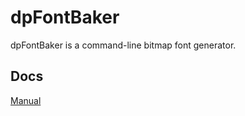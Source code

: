 # dpFontBaker

dpFontBaker is a command-line bitmap font generator.


## Docs

[Manual](doc/manual.md)
